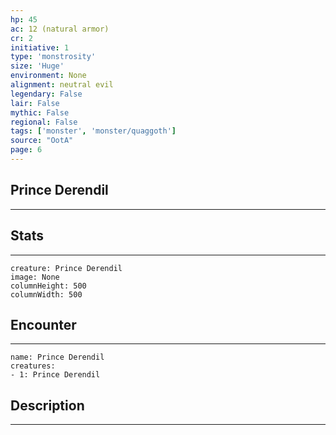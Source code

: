 ```yaml
---
hp: 45
ac: 12 (natural armor)
cr: 2
initiative: 1
type: 'monstrosity'    
size: 'Huge'
environment: None
alignment: neutral evil
legendary: False
lair: False
mythic: False
regional: False
tags: ['monster', 'monster/quaggoth']
source: "OotA"
page: 6
---
```


## Prince Derendil
---



## Stats
---

```statblock
creature: Prince Derendil
image: None
columnHeight: 500
columnWidth: 500
```

## Encounter
---

```encounter-table
name: Prince Derendil
creatures:
- 1: Prince Derendil
```

## Description
---




